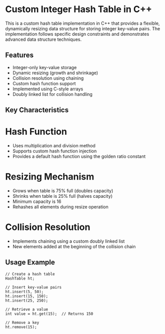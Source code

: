 # Custom Integer Hash Table in C++
This is a custom hash table implementation in C++ that provides a flexible, dynamically resizing data structure for storing integer key-value pairs. The implementation follows specific design constraints and demonstrates advanced data structure techniques.
## Features
  * Integer-only key-value storage
  * Dynamic resizing (growth and shrinkage)
  * Collision resolution using chaining
  * Custom hash function support
  * Implemented using C-style arrays
  * Doubly linked list for collision handling

## Key Characteristics
# Hash Function
   * Uses multiplication and division method
   * Supports custom hash function injection
   * Provides a default hash function using the golden ratio constant

# Resizing Mechanism

* Grows when table is 75% full (doubles capacity)
* Shrinks when table is 25% full (halves capacity)
* Minimum capacity is 16
* Rehashes all elements during resize operation
# Collision Resolution
  * Implements chaining using a custom doubly linked list
  * New elements added at the beginning of the collision chain

## Usage Example
```
// Create a hash table
HashTable ht;

// Insert key-value pairs
ht.insert(5, 50);
ht.insert(15, 150);
ht.insert(25, 250);

// Retrieve a value
int value = ht.get(15);  // Returns 150

// Remove a key
ht.remove(15);
```
